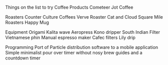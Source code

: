 Things on the list to try
Coffee Products
Cometeer
Jot Coffee

Roasters
Counter Culture Coffees
Verve Roaster
Cat and Cloud
Square Mile Roasters
Happy Mug

Equipment
Origami
Kalita wave
Aeropress
Kono dripper
South Indian Filter
Vietnamese phin
Manual espresso maker
Cafec filters
Lily drip

Programming
Port of Particle distribution software to a mobile application
Simple minimalist pour over timer without nosy brew guides and a countdown timer
